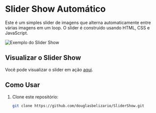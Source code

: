 # Slider Show Automático

Este é um simples slider de imagens que alterna automaticamente entre várias imagens em um loop. O slider é construído usando HTML, CSS e JavaScript.

![Exemplo do Slider Show](https://github.com/douglasbelizario/SliderShow/issues/1#issue-1920865582)

## Visualizar o Slider Show

Você pode visualizar o slider em ação [aqui](https://douglasbelizario.github.io/SliderShow/).

## Como Usar

1. Clone este repositório:

   ```bash
   git clone https://github.com/douglasbelizario/SliderShow.git
